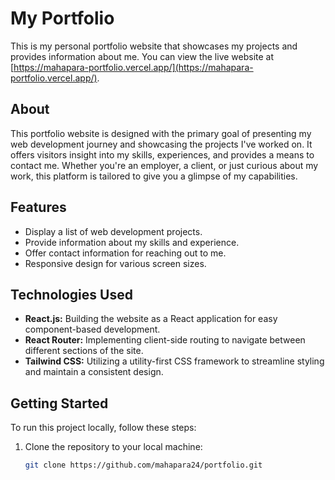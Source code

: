 # My Portfolio

This is my personal portfolio website that showcases my projects and provides information about me. You can view the live website at [https://mahapara-portfolio.vercel.app/](https://mahapara-portfolio.vercel.app/).


## About

This portfolio website is designed with the primary goal of presenting my web development journey and showcasing the projects I've worked on. It offers visitors insight into my skills, experiences, and provides a means to contact me. Whether you're an employer, a client, or just curious about my work, this platform is tailored to give you a glimpse of my capabilities.

## Features

- Display a list of web development projects.
- Provide information about my skills and experience.
- Offer contact information for reaching out to me.
- Responsive design for various screen sizes.

## Technologies Used

- **React.js:** Building the website as a React application for easy component-based development.
- **React Router:** Implementing client-side routing to navigate between different sections of the site.
- **Tailwind CSS:** Utilizing a utility-first CSS framework to streamline styling and maintain a consistent design.

## Getting Started

To run this project locally, follow these steps:

1. Clone the repository to your local machine:

   ```bash
   git clone https://github.com/mahapara24/portfolio.git

